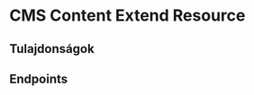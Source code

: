 # CMS Content Extend Resource

## Tulajdonságok

<ResourceProperties :resource="'cms_content_extend'" :lang="'hu'"/>

## Endpoints

[//]: <> (GET ENDPOINT)
<ResourceEndpoint :resource="'cms_content_extend'" :endpoint="'get'" :lang="'hu'">

<template v-slot:responseJSON>

<<< @/docs/fixtures/api/cms_content_extend/response/json/get_id.json

</template>

<template v-slot:responseXML>

<<< @/docs/fixtures/api/cms_content_extend/response/xml/get_id.xml

</template>

</ResourceEndpoint>

[//]: <> (GETCOLLECTION ENDPOINT)
<ResourceEndpoint :resource="'cms_content_extend'" :endpoint="'getCollection'" :lang="'hu'">

<template v-slot:responseJSON>

<<< @/docs/fixtures/api/cms_content_extend/response/json/get_page.json

</template>

<template v-slot:responseXML>

<<< @/docs/fixtures/api/cms_content_extend/response/xml/get_page.xml

</template>

</ResourceEndpoint>

[//]: <> (POST ENDPOINT)
<ResourceEndpoint :resource="'cms_content_extend'" :endpoint="'post'" :lang="'hu'">

<template v-slot:request>

<<< @/docs/fixtures/api/cms_content_extend/request/post.json

</template>

<template v-slot:responseJSON>

<<< @/docs/fixtures/api/cms_content_extend/response/json/get_id.json

</template>

<template v-slot:responseXML>

<<< @/docs/fixtures/api/cms_content_extend/response/xml/get_id.xml

</template>

</ResourceEndpoint>

[//]: <> (PUT ENDPOINT)
<ResourceEndpoint :resource="'cms_content_extend'" :endpoint="'put'" :lang="'hu'">

<template v-slot:request>

<<< @/docs/fixtures/api/cms_content_extend/request/put.json

</template>

<template v-slot:responseJSON>

<<< @/docs/fixtures/api/cms_content_extend/response/json/get_id.json

</template>

<template v-slot:responseXML>

<<< @/docs/fixtures/api/cms_content_extend/response/xml/get_id.xml

</template>

</ResourceEndpoint>

[//]: <> (DELETE ENDPOINT)
<ResourceEndpoint :resource="'cms_content_extend'" :endpoint="'delete'" :lang="'hu'"/>

